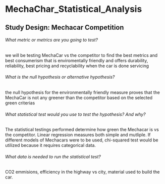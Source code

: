 # MechaChar_Statistical_Analysis

## Study Design: Mechacar Competition

###### What metric or metrics are you going to test?
we will be testing MechaCar vs the competitor to find the best metrics and best consumerism that is enviromentally friendly and offers durability, reliability, best pricing and recyclability when the car is done servicing
###### What is the null hypothesis or alternative hypothesis?
the null hypothesis for the environmentally friendly measure proves that the MechaCar is not any greener than the competitor based on the selected green criterias
###### What statistical test would you use to test the hypothesis? And why?
The statistical testings performed determine how green the Mechacar is vs the competitor. Linear regression measures both simple and mutliple. If different models of Mechacars were to be used, chi-squared test would be utilized because it requires categorical data.
###### What data is needed to run the statistical test?
CO2 emmisions, efficiency in the highway vs city, material used to build the car.


